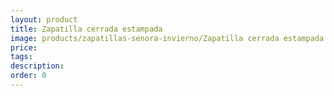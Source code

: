 ```yaml
---
layout: product
title: Zapatilla cerrada estampada
image: products/zapatillas-senora-invierno/Zapatilla cerrada estampada. Suela gruesa_15Eu
price: 
tags: 
description: 
order: 0
---
```

